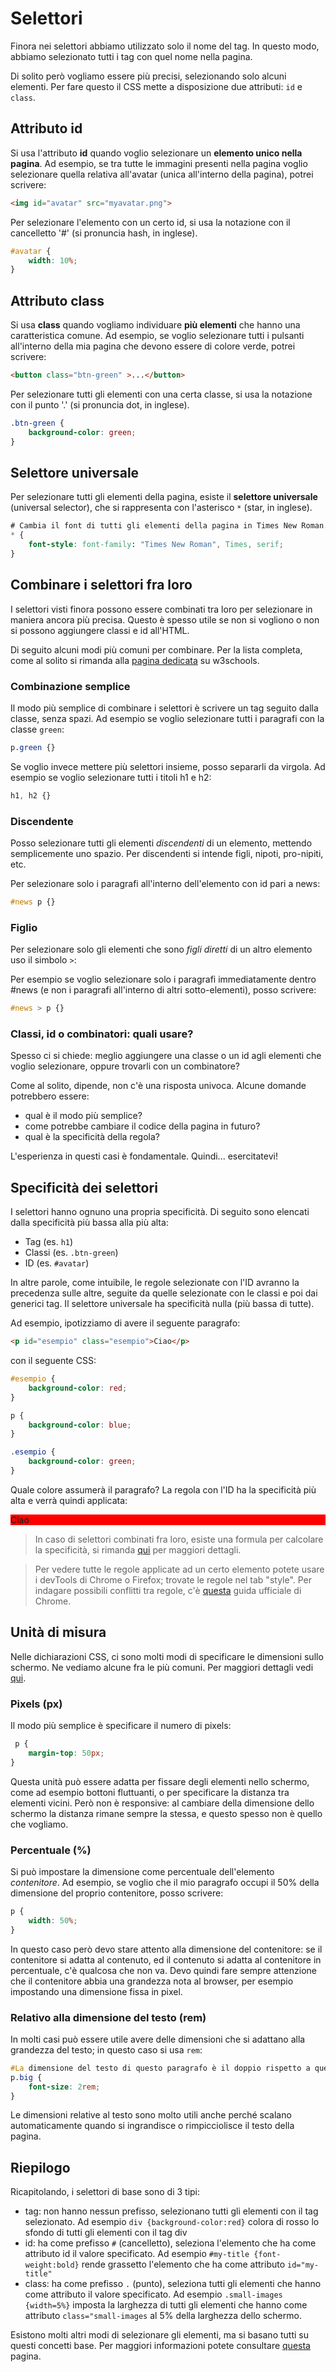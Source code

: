 # Selettori
Finora nei selettori abbiamo utilizzato solo il nome del tag. In questo modo, abbiamo selezionato tutti i tag con quel nome nella pagina.

Di solito però vogliamo essere più precisi, selezionando solo alcuni elementi. Per fare questo il CSS mette a disposizione due attributi: `id` e `class`. 

## Attributo id
Si usa l'attributo **id** quando voglio selezionare un **elemento unico nella pagina**. Ad esempio, se tra tutte le immagini presenti nella pagina voglio selezionare quella relativa all'avatar (unica all'interno della pagina), potrei scrivere:

```html
<img id="avatar" src="myavatar.png">
```

Per selezionare l'elemento con un certo id, si usa la notazione con il cancelletto '#' (si pronuncia hash, in inglese).

```css
#avatar {
    width: 10%;
}
```

## Attributo class
Si usa **class** quando vogliamo individuare **più elementi** che hanno una caratteristica comune. Ad esempio, se voglio selezionare tutti i pulsanti all'interno della mia pagina che devono essere di colore verde, potrei scrivere:

```html
<button class="btn-green" >...</button>
```

Per selezionare tutti gli elementi con una certa classe, si usa la notazione con il punto '.' (si pronuncia dot, in inglese).

```css
.btn-green {
    background-color: green;
}
```

## Selettore universale
Per selezionare tutti gli elementi della pagina, esiste il **selettore universale** (universal selector), che si rappresenta con l'asterisco `*` (star, in inglese).

```css
# Cambia il font di tutti gli elementi della pagina in Times New Roman.
* {
    font-style: font-family: "Times New Roman", Times, serif;
}
```
## Combinare i selettori fra loro
I selettori visti finora possono essere combinati tra loro per selezionare in maniera ancora più precisa. Questo è spesso utile se non si vogliono o non si possono aggiungere classi e id all'HTML.

Di seguito alcuni modi più comuni per combinare. Per la lista completa, come al solito si rimanda alla [pagina dedicata](https://www.w3schools.com/css/css_combinators.asp) su w3schools.

### Combinazione semplice
Il modo più semplice di combinare i selettori è scrivere un tag seguito dalla classe, senza spazi. Ad esempio se voglio selezionare tutti i paragrafi con la classe `green`:

```css
p.green {}
```

Se voglio invece mettere più selettori insieme, posso separarli da virgola. Ad esempio se voglio selezionare tutti i titoli h1 e h2:

```css
h1, h2 {}
```
### Discendente
Posso selezionare tutti gli elementi _discendenti_ di un elemento, mettendo semplicemente uno spazio. Per discendenti si intende figli, nipoti, pro-nipiti, etc.

Per selezionare solo i paragrafi all'interno dell'elemento con id pari a news:

```css
#news p {}
```

### Figlio
Per selezionare solo gli elementi che sono _figli diretti_ di un altro elemento uso il simbolo `>`:

Per esempio se voglio selezionare solo i paragrafi immediatamente dentro #news (e non i paragrafi all'interno di altri sotto-elementi), posso scrivere:

```css
#news > p {}
```


### Classi, id o combinatori: quali usare?
Spesso ci si chiede: meglio aggiungere una classe o un id agli elementi che voglio selezionare, oppure trovarli con un combinatore?

Come al solito, dipende, non c'è una risposta univoca. Alcune domande potrebbero essere:
- qual è il modo più semplice?
- come potrebbe cambiare il codice della pagina in futuro?
- qual è la specificità della regola?

L'esperienza in questi casi è fondamentale. Quindi... esercitatevi!

## Specificità dei selettori
I selettori hanno ognuno una propria specificità. Di seguito sono elencati dalla specificità più bassa alla più alta:

- Tag (es. `h1`)
- Classi (es. `.btn-green`)
- ID (es. `#avatar`)

In altre parole, come intuibile, le regole selezionate con l'ID avranno la precedenza sulle altre, seguite da quelle selezionate con le classi e poi dai generici tag. Il selettore universale ha specificità nulla (più bassa di tutte).

Ad esempio, ipotizziamo di avere il seguente paragrafo:
```html
<p id="esempio" class="esempio">Ciao</p>
```

con il seguente CSS:
```css
#esempio { 
    background-color: red;
}

p {
    background-color: blue;
}

.esempio { 
    background-color: green;
}
```

Quale colore assumerà il paragrafo? La regola con l'ID ha la specificità più alta e verrà quindi applicata:

<div id="true-html">
<p id="esempio" class="esempio">Ciao</p>
</div>
<style>
#true-html>#esempio { 
    background-color: red;
}
#true-html>.esempio { 
    background-color: green;
}

#true-html>p {
    background-color: blue;
}
</style>

> In caso di selettori combinati fra loro, esiste una formula per calcolare la specificità, si rimanda [qui](https://www.w3schools.com/css/css_specificity.asp) per maggiori dettagli.

> Per vedere tutte le regole applicate ad un certo elemento potete usare i devTools di Chrome o Firefox; trovate le regole nel tab "style". Per indagare possibili conflitti tra regole, c'è [questa](https://developer.chrome.com/docs/devtools/css/overrides/) guida ufficiale di Chrome.

## Unità di misura
Nelle dichiarazioni CSS, ci sono molti modi di specificare le dimensioni sullo schermo. Ne vediamo alcune fra le più comuni. Per maggiori dettagli vedi [qui](https://www.w3schools.com/cssref/css_units.asp).

### Pixels (px)
Il modo più semplice è specificare il numero di pixels:

```css
 p {
    margin-top: 50px;
}
```

Questa unità può essere adatta per fissare degli elementi nello schermo, come ad esempio bottoni fluttuanti, o per specificare la distanza tra elementi vicini. Però non è responsive: al cambiare della dimensione dello schermo la distanza rimane sempre la stessa, e questo spesso non è quello che vogliamo.

### Percentuale (%)
Si può impostare la dimensione come percentuale dell'elemento _contenitore_. Ad esempio, se voglio che il mio paragrafo occupi il 50% della dimensione del proprio contenitore, posso scrivere:

```css
p {
    width: 50%;
}
```

In questo caso però devo stare attento alla dimensione del contenitore: se il contenitore si adatta al contenuto, ed il contenuto si adatta al contenitore in percentuale, c'è qualcosa che non va. Devo quindi fare sempre attenzione che il contenitore abbia una grandezza nota al browser, per esempio impostando una dimensione fissa in pixel.

### Relativo alla dimensione del testo (rem)
In molti casi può essere utile avere delle dimensioni che si adattano alla grandezza del testo; in questo caso si usa `rem`:

```css
#La dimensione del testo di questo paragrafo è il doppio rispetto a quella base.
p.big {
    font-size: 2rem;
}
```

Le dimensioni relative al testo sono molto utili anche perché scalano automaticamente quando si ingrandisce o rimpicciolisce il testo della pagina.

## Riepilogo
Ricapitolando, i selettori di base sono di 3 tipi:
- tag: non hanno nessun prefisso, selezionano tutti gli elementi con il tag selezionato. Ad esempio `div {background-color:red}` colora di rosso lo sfondo di tutti gli elementi con il tag div
- id: ha come prefisso `#` (cancelletto), seleziona l'elemento che ha come attributo id il valore specificato. Ad esempio `#my-title {font-weight:bold}` rende grassetto l'elemento che ha come attributo `id="my-title"`
- class: ha come prefisso `.` (punto), seleziona tutti gli elementi che hanno come attributo il valore specificato. Ad esempio `.small-images {width=5%}` imposta la larghezza di tutti gli elementi che hanno come attributo `class="small-images` al 5% della larghezza dello schermo.

Esistono molti altri modi di selezionare gli elementi, ma si basano tutti su questi concetti base. Per maggiori informazioni potete consultare [questa](https://www.w3schools.com/cssref/css_selectors.asp) pagina.
